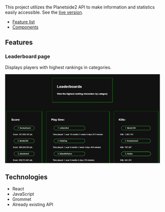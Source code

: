 This project utilizes the Planetside2 API to make information and statistics easily accessible. See the [live version](https://psstats.herokuapp.com/).

* [Feature list](https://github.com/smclaughlan/psstats/blob/master/documentation/feature-list/features.md)
* [Components](https://github.com/smclaughlan/psstats/blob/master/documentation/feature-packet/components.md)

## Features

### Leaderboard page

Displays players with highest rankings in categories.

![](documentation/images/leaderboard.png)

## Technologies

* React
* JavaScript
* Grommet
* Already existing API
